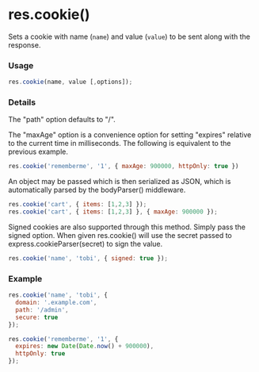 # res.cookie()

Sets a cookie with name (`name`) and value (`value`) to be sent along with the response.


### Usage
```js
res.cookie(name, value [,options]);
```


### Details

The "path" option defaults to "/".

The "maxAge" option is a convenience option for setting "expires" relative to the current time in milliseconds. The following is equivalent to the previous example.

```javascript
res.cookie('rememberme', '1', { maxAge: 900000, httpOnly: true })
```

An object may be passed which is then serialized as JSON, which is automatically parsed by the bodyParser() middleware.

```javascript
res.cookie('cart', { items: [1,2,3] });
res.cookie('cart', { items: [1,2,3] }, { maxAge: 900000 });
```

Signed cookies are also supported through this method. Simply pass the signed option. When given res.cookie() will use the secret passed to express.cookieParser(secret) to sign the value.

```javascript
res.cookie('name', 'tobi', { signed: true });
```


### Example
```javascript
res.cookie('name', 'tobi', {
  domain: '.example.com',
  path: '/admin',
  secure: true
});

res.cookie('rememberme', '1', {
  expires: new Date(Date.now() + 900000),
  httpOnly: true
});
```





<docmeta name="displayName" value="res.cookie()">

